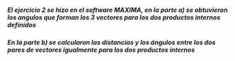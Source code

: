 ##### El ejercicio 2 se hizo en el software MAXIMA, en la parte a) se obtuvieron los angulos que forman los 3 vectores para los dos productos internos definidos
##### En la parte b) se calcularon las distancias y los ángulos entre los dos pares de vectores igualmente para los dos productos internos
